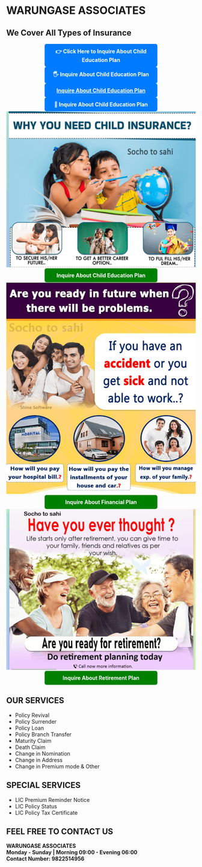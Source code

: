 # WARUNGASE ASSOCIATES

## We Cover All Types of Insurance

<div style="text-align:center;">
    <a href="https://www.google.com/" style="display:inline-block; padding:10px 0; width:300px; background-color:#007bff; color:#fff; text-decoration:none; border-radius:5px; font-weight:bold; cursor:pointer;">👉 Click Here to Inquire About Child Education Plan</a>
</div>

<div style="text-align:center;">
    <a href="https://www.google.com/" style="display:inline-block; padding:10px 0; width:300px; background-color:#007bff; color:#fff; text-decoration:none; border-radius:5px; font-weight:bold; cursor:pointer;">🖐️ Inquire About Child Education Plan</a>
</div>


<div style="text-align:center;">
    <a href="https://www.google.com/" style="display:inline-block; padding:10px 0; width:300px; background-color:#007bff; color:#fff; text-decoration:none; border-radius:5px; font-weight:bold; text-decoration:underline;">Inquire About Child Education Plan</a>
</div>

<div style="text-align:center;">
    <a href="https://www.google.com/" style="display:inline-block; padding:10px 0; width:300px; background-color:#007bff; color:#fff; text-decoration:none; border-radius:5px; font-weight:bold; cursor:pointer;">🔗 Inquire About Child Education Plan</a>
</div>

<img src="ch_plan.jpg" alt="Child Planning"> 
<div style="text-align:center;">
    <a href="https://www.google.com/" style="display:inline-block; padding:10px 0; width:300px; background-color:#008000; color:#ffffff; text-decoration:none; border-radius:5px; font-weight:bold;">Inquire About Child Education Plan</a>
</div>

<img src="fin_plan.jpg" alt="Financial Planning">
<div style="text-align:center;">
    <a href="https://www.google.com/" style="display:inline-block; padding:10px 0; width:300px; background-color:#008000; color:#ffffff; text-decoration:none; border-radius:5px; font-weight:bold;">Inquire About Financial Plan</a>
</div>

<img src="ret_plan.jpg" alt="Financial Planning">
<div style="text-align:center;">
    <a href="https://www.google.com/" style="display:inline-block; padding:10px 0; width:300px; background-color:#008000; color:#ffffff; text-decoration:none; border-radius:5px; font-weight:bold;">Inquire About Retirement Plan</a>
</div>


## OUR SERVICES

- Policy Revival
- Policy Surrender
- Policy Loan
- Policy Branch Transfer
- Maturity Claim
- Death Claim
- Change in Nomination
- Change in Address    
- Change in Premium mode & Other

## SPECIAL SERVICES

- LIC Premium Reminder Notice
- LIC Policy Status
- LIC Policy Tax Certificate
 
## FEEL FREE TO CONTACT US

**WARUNGASE ASSOCIATES**<br>
**Monday - Sunday | Morning 09:00 - Evening 06:00**<br>
**Contact Number: 9822514956**












